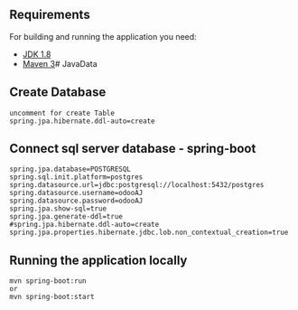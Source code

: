 
## Requirements

For building and running the application you need:

- [JDK 1.8](http://www.oracle.com/technetwork/java/javase/downloads/jdk8-downloads-2133151.html)
- [Maven 3](https://maven.apache.org)# JavaData

## Create Database

```shell
uncomment for create Table 
spring.jpa.hibernate.ddl-auto=create
```

## Connect sql server database - spring-boot
```shell
spring.jpa.database=POSTGRESQL
spring.sql.init.platform=postgres
spring.datasource.url=jdbc:postgresql://localhost:5432/postgres
spring.datasource.username=odooAJ
spring.datasource.password=odooAJ
spring.jpa.show-sql=true
spring.jpa.generate-ddl=true
#spring.jpa.hibernate.ddl-auto=create
spring.jpa.properties.hibernate.jdbc.lob.non_contextual_creation=true
```

## Running the application locally
```shell
mvn spring-boot:run
or 
mvn spring-boot:start
```
